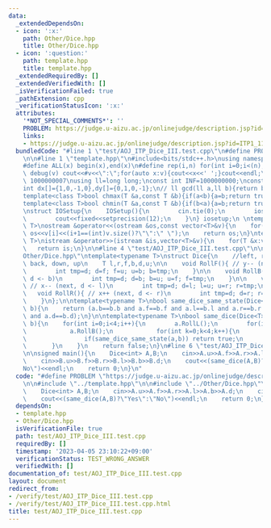 ```yaml
---
data:
  _extendedDependsOn:
  - icon: ':x:'
    path: Other/Dice.hpp
    title: Other/Dice.hpp
  - icon: ':question:'
    path: template.hpp
    title: template.hpp
  _extendedRequiredBy: []
  _extendedVerifiedWith: []
  _isVerificationFailed: true
  _pathExtension: cpp
  _verificationStatusIcon: ':x:'
  attributes:
    '*NOT_SPECIAL_COMMENTS*': ''
    PROBLEM: https://judge.u-aizu.ac.jp/onlinejudge/description.jsp?id=ITP1_11_C
    links:
    - https://judge.u-aizu.ac.jp/onlinejudge/description.jsp?id=ITP1_11_C
  bundledCode: "#line 1 \"test/AOJ_ITP_Dice_III.test.cpp\"\n#define PROBLEM \"https://judge.u-aizu.ac.jp/onlinejudge/description.jsp?id=ITP1_11_C\"\
    \n\n#line 1 \"template.hpp\"\n#include<bits/stdc++.h>\nusing namespace std;\n\
    #define ALL(x) begin(x),end(x)\n#define rep(i,n) for(int i=0;i<(n);i++)\n#define\
    \ debug(v) cout<<#v<<\":\";for(auto x:v){cout<<x<<' ';}cout<<endl;\n#define mod\
    \ 1000000007\nusing ll=long long;\nconst int INF=1000000000;\nconst ll LINF=1001002003004005006ll;\n\
    int dx[]={1,0,-1,0},dy[]={0,1,0,-1};\n// ll gcd(ll a,ll b){return b?gcd(b,a%b):a;}\n\
    template<class T>bool chmax(T &a,const T &b){if(a<b){a=b;return true;}return false;}\n\
    template<class T>bool chmin(T &a,const T &b){if(b<a){a=b;return true;}return false;}\n\
    \nstruct IOSetup{\n    IOSetup(){\n        cin.tie(0);\n        ios::sync_with_stdio(0);\n\
    \        cout<<fixed<<setprecision(12);\n    }\n} iosetup;\n \ntemplate<typename\
    \ T>\nostream &operator<<(ostream &os,const vector<T>&v){\n    for(int i=0;i<(int)v.size();i++)\
    \ os<<v[i]<<(i+1==(int)v.size()?\"\":\" \");\n    return os;\n}\ntemplate<typename\
    \ T>\nistream &operator>>(istream &is,vector<T>&v){\n    for(T &x:v)is>>x;\n \
    \   return is;\n}\n\n#line 4 \"test/AOJ_ITP_Dice_III.test.cpp\"\n\n#line 1 \"\
    Other/Dice.hpp\"\ntemplate<typename T>\nstruct Dice{\n    //left, right, front,\
    \ back, down, up\n    T l,r,f,b,d,u;\n\n    void RollF(){ // y-- (next, d <- f)\n\
    \        int tmp=d; d=f; f=u; u=b; b=tmp;\n    }\n\n    void RollB(){ // y++ (next,\
    \ d <- b)\n        int tmp=d; d=b; b=u; u=f; f=tmp;\n    }\n\n    void RollL(){\
    \ // x-- (next, d <- l)\n        int tmp=d; d=l; l=u; u=r; r=tmp;\n    }\n\n \
    \   void RollR(){ // x++ (next, d <- r)\n        int tmp=d; d=r; r=u; u=l; l=tmp;\n\
    \    }\n};\n\ntemplate<typename T>\nbool same_dice_same_state(Dice<T> a,Dice<T>\
    \ b){\n    return (a.b==b.b and a.f==b.f and a.l==b.l and a.r==b.r and a.u==b.u\
    \ and a.d==b.d);\n}\n\ntemplate<typename T>\nbool same_dice(Dice<T> a,Dice<T>\
    \ b){\n    for(int i=0;i<4;i++){\n        a.RollL();\n        for(int j=0;j<4;j++){\n\
    \            a.RollB();\n            for(int k=0;k<4;k++){\n                a.RollL();\n\
    \                if(same_dice_same_state(a,b)) return true;\n            }\n \
    \       }\n    }\n    return false;\n}\n#line 6 \"test/AOJ_ITP_Dice_III.test.cpp\"\
    \n\nsigned main(){\n    Dice<int> A,B;\n    cin>>A.u>>A.f>>A.r>>A.l>>A.b>>A.d;\n\
    \    cin>>B.u>>B.f>>B.r>>B.l>>B.b>>B.d;\n    cout<<(same_dice(A,B)?\"Yes\":\"\
    No\")<<endl;\n    return 0;\n}\n"
  code: "#define PROBLEM \"https://judge.u-aizu.ac.jp/onlinejudge/description.jsp?id=ITP1_11_C\"\
    \n\n#include \"../template.hpp\"\n\n#include \"../Other/Dice.hpp\"\n\nsigned main(){\n\
    \    Dice<int> A,B;\n    cin>>A.u>>A.f>>A.r>>A.l>>A.b>>A.d;\n    cin>>B.u>>B.f>>B.r>>B.l>>B.b>>B.d;\n\
    \    cout<<(same_dice(A,B)?\"Yes\":\"No\")<<endl;\n    return 0;\n}"
  dependsOn:
  - template.hpp
  - Other/Dice.hpp
  isVerificationFile: true
  path: test/AOJ_ITP_Dice_III.test.cpp
  requiredBy: []
  timestamp: '2023-04-05 23:10:22+09:00'
  verificationStatus: TEST_WRONG_ANSWER
  verifiedWith: []
documentation_of: test/AOJ_ITP_Dice_III.test.cpp
layout: document
redirect_from:
- /verify/test/AOJ_ITP_Dice_III.test.cpp
- /verify/test/AOJ_ITP_Dice_III.test.cpp.html
title: test/AOJ_ITP_Dice_III.test.cpp
---
```

